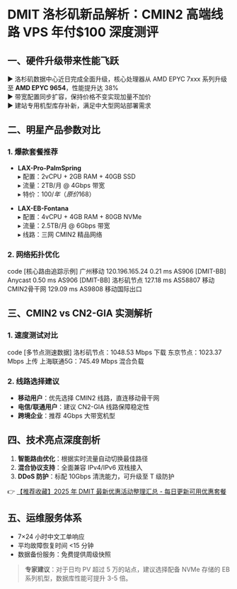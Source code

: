 # DMIT 洛杉矶新品解析：CMIN2 高端线路 VPS 年付$100 深度测评

## 一、硬件升级带来性能飞跃
▶️ 洛杉矶数据中心近日完成全面升级，核心处理器从 AMD EPYC 7xxx 系列升级至 **AMD EPYC 9654**，性能提升达 38%  
▶️ 带宽配置同步扩容，保持价格不变实现加量不加价  
▶️ 建站专用机型库存补新，满足中大型网站部署需求

## 二、明星产品参数对比
### 1. 爆款套餐推荐
- **LAX-Pro-PalmSpring**  
  ▸ 配置：2vCPU + 2GB RAM + 40GB SSD  
  ▸ 流量：2TB/月 @ 4Gbps 带宽  
  ▸ 特价：$100/年（原价$168）

- **LAX-EB-Fontana**  
  ▸ 配置：4vCPU + 4GB RAM + 80GB NVMe  
  ▸ 流量：2.5TB/月 @ 6Gbps 带宽  
  ▸ 线路：三网 CMIN2 精品网络

### 2. 网络拓扑优化
code
[核心路由追踪示例]
广州移动 120.196.165.24
0.21 ms  AS906 [DMIT-BB] Anycast
0.50 ms  AS906 [DMIT-BB] 洛杉矶节点
127.18 ms AS58807 移动CMIN2骨干网
129.09 ms AS9808 移动国际出口

## 三、CMIN2 vs CN2-GIA 实测解析
### 1. 速度测试对比
code
[多节点测速数据]
洛杉矶节点：1048.53 Mbps 下载
东京节点：1023.37 Mbps 上传
上海联通5G：745.49 Mbps 混合负载

### 2. 线路选择建议
- **移动用户**：优先选择 CMIN2 线路，直连移动骨干网  
- **电信/联通用户**：建议 CN2-GIA 线路保障稳定性  
- **跨境企业**：推荐 4Gbps 大带宽机型

## 四、技术亮点深度剖析
1. **智能路由优化**：根据实时流量自动切换最佳路径  
2. **混合协议支持**：全面兼容 IPv4/IPv6 双栈接入  
3. **DDoS 防护**：标配 10Gbps 清洗能力，可升级至 T 级防护

👉 [【推荐收藏】2025 年 DMIT 最新优惠活动整理汇总 - 每日更新可用优惠套餐](https://bit.ly/dmit_coupon)

## 五、运维服务体系
- 7×24 小时中文工单响应  
- 平均故障恢复时间 <15 分钟  
- 数据备份服务：免费提供周级快照

> **专家建议**：对于日均 PV 超过 5 万的站点，建议选择配备 NVMe 存储的 EB 系列机型，数据库性能可提升 3-5 倍。